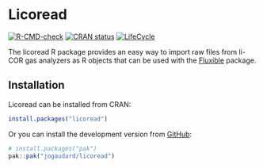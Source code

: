 
<!-- README.md is generated from README.Rmd. Please edit that file -->

# Licoread

<!-- badges: start -->

[![R-CMD-check](https://github.com/jogaudard/licoread/actions/workflows/R-CMD-check.yaml/badge.svg)](https://github.com/jogaudard/licoread/actions/workflows/R-CMD-check.yaml)
[![CRAN
status](https://www.r-pkg.org/badges/version/licoread)](https://CRAN.R-project.org/package=licoread)
[![LifeCycle](https://img.shields.io/badge/lifecycle-experimental-orange)](https://lifecycle.r-lib.org/articles/stages.html#experimental)
<!-- badges: end -->

The licoread R package provides an easy way to import raw files from
li-COR gas analyzers as R objects that can be used with the
[Fluxible](https://plant-functional-trait-course.github.io/fluxible/)
package.

## Installation

Licoread can be installed from CRAN:

``` r
install.packages("licoread")
```

Or you can install the development version from
[GitHub](https://github.com/):

``` r
# install.packages("pak")
pak::pak("jogaudard/licoread")
```
